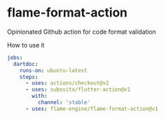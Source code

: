 # flame-format-action

Opinionated Github action for code format validation

How to use it

```yml
jobs:
  dartdoc:
    runs-on: ubuntu-latest
    steps:
      - uses: actions/checkout@v2
      - uses: subosito/flutter-action@v1
        with:
          channel: 'stable'
      - uses: flame-engine/flame-format-action@v1
```
